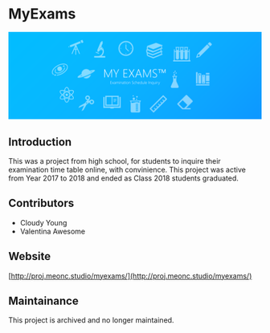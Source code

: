 # MyExams

![Banner](Wuhan/images/banner_new.svg)

## Introduction
This was a project from high school, for students to inquire their examination time table online, with convinience.
This project was active from Year 2017 to 2018 and ended as Class 2018 students graduated.

## Contributors
 - Cloudy Young
 - Valentina Awesome

## Website
[http://proj.meonc.studio/myexams/](http://proj.meonc.studio/myexams/)

## Maintainance

This project is archived and no longer maintained.
